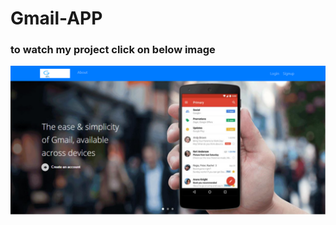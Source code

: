 # Gmail-APP
### to watch my project click on below image
[![Watch the video](https://github.com/gopalalok/Gmail-APP/blob/main/gmail_pic.png)](https://www.youtube.com/watch?v=qtteVVHNQ5I)
